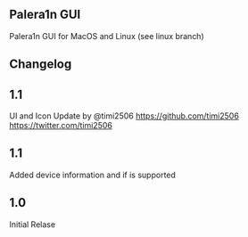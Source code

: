 ## Palera1n GUI
Palera1n GUI for MacOS and Linux (see linux branch)
## Changelog
## 1.1
UI and Icon Update by @timi2506 https://github.com/timi2506 https://twitter.com/timi2506

## 1.1
Added device information and if is supported
## 1.0
Initial Relase

